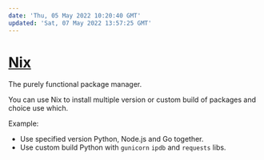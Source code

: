 ```yaml
---
date: 'Thu, 05 May 2022 10:20:40 GMT'
updated: 'Sat, 07 May 2022 13:57:25 GMT'
---
```


# [Nix](https://nixos.org/manual/nix/stable/)

The purely functional package manager.

You can use Nix to install multiple version or custom build of packages and choice use which.

Example:

-   Use specified version Python, Node.js and Go together.
-   Use custom build Python with `gunicorn` `ipdb` and `requests` libs.
